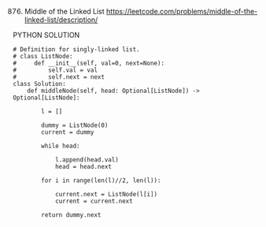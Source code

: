 876. Middle of the Linked List
https://leetcode.com/problems/middle-of-the-linked-list/description/

PYTHON SOLUTION

```
# Definition for singly-linked list.
# class ListNode:
#     def __init__(self, val=0, next=None):
#         self.val = val
#         self.next = next
class Solution:
    def middleNode(self, head: Optional[ListNode]) -> Optional[ListNode]:
        
        l = []

        dummy = ListNode(0)
        current = dummy

        while head:

            l.append(head.val)
            head = head.next
        
        for i in range(len(l)//2, len(l)):

            current.next = ListNode(l[i])
            current = current.next

        return dummy.next

```

